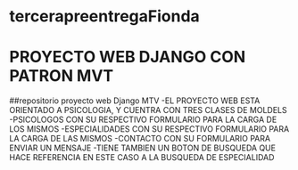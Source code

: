 # tercerapreentregaFionda
# PROYECTO WEB DJANGO CON PATRON MVT
##repositorio proyecto web Django MTV
-EL PROYECTO WEB ESTA ORIENTADO A PSICOLOGIA, Y CUENTRA CON TRES CLASES DE MOLDELS
-PSICOLOGOS CON SU RESPECTIVO FORMULARIO PARA LA CARGA DE LOS MISMOS
-ESPECIALIDADES CON SU RESPECTIVO FORMULARIO PARA LA CARGA DE LAS MISMOS
-CONTACTO CON SU FORMULARIO PARA ENVIAR UN MENSAJE
-TIENE TAMBIEN UN BOTON DE BUSQUEDA QUE HACE REFERENCIA EN ESTE CASO A LA BUSQUEDA DE ESPECIALIDAD
